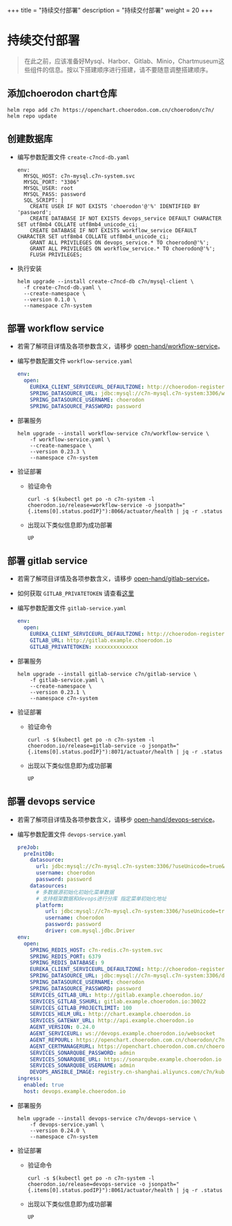 +++
title = "持续交付部署"
description = "持续交付部署"
weight = 20
+++

# 持续交付部署

<blockquote class="warning">
在此之前，应该准备好Mysql、Harbor、Gitlab、Minio，Chartmuseum这些组件的信息。按以下搭建顺序进行搭建，请不要随意调整搭建顺序。
</blockquote>

## 添加choerodon chart仓库

```
helm repo add c7n https://openchart.choerodon.com.cn/choerodon/c7n/
helm repo update
```

## 创建数据库

- 编写参数配置文件 `create-c7ncd-db.yaml`

    ```
    env:
      MYSQL_HOST: c7n-mysql.c7n-system.svc
      MYSQL_PORT: "3306"
      MYSQL_USER: root
      MYSQL_PASS: password
      SQL_SCRIPT: |
        CREATE USER IF NOT EXISTS 'choerodon'@'%' IDENTIFIED BY 'password';
        CREATE DATABASE IF NOT EXISTS devops_service DEFAULT CHARACTER SET utf8mb4 COLLATE utf8mb4_unicode_ci;
        CREATE DATABASE IF NOT EXISTS workflow_service DEFAULT CHARACTER SET utf8mb4 COLLATE utf8mb4_unicode_ci;
        GRANT ALL PRIVILEGES ON devops_service.* TO choerodon@'%';
        GRANT ALL PRIVILEGES ON workflow_service.* TO choerodon@'%';
        FLUSH PRIVILEGES;
    ```

- 执行安装
  
    ```
    helm upgrade --install create-c7ncd-db c7n/mysql-client \
      -f create-c7ncd-db.yaml \
      --create-namespace \
      --version 0.1.0 \
      --namespace c7n-system
    ```

## 部署 workflow service
- 若需了解项目详情及各项参数含义，请移步 [open-hand/workflow-service](https://github.com/open-hand/workflow-service)。

- 编写参数配置文件 `workflow-service.yaml`

    ```yaml
    env:
      open:
        EUREKA_CLIENT_SERVICEURL_DEFAULTZONE: http://choerodon-register.c7n-system:8000/eureka/
        SPRING_DATASOURCE_URL: jdbc:mysql://c7n-mysql.c7n-system:3306/workflow_service?useUnicode=true&characterEncoding=utf-8&useSSL=false&useInformationSchema=true&remarks=true&serverTimezone=Asia/Shanghai
        SPRING_DATASOURCE_USERNAME: choerodon
        SPRING_DATASOURCE_PASSWORD: password
    ```

- 部署服务

    ```
    helm upgrade --install workflow-service c7n/workflow-service \
        -f workflow-service.yaml \
        --create-namespace \
        --version 0.23.3 \
        --namespace c7n-system
    ```

- 验证部署
  
  - 验证命令
  
    ```
    curl -s $(kubectl get po -n c7n-system -l choerodon.io/release=workflow-service -o jsonpath="{.items[0].status.podIP}"):8066/actuator/health | jq -r .status
    ```

  - 出现以下类似信息即为成功部署
  
    ```
    UP
    ```

## 部署 gitlab service
- 若需了解项目详情及各项参数含义，请移步 [open-hand/gitlab-service](https://github.com/open-hand/gitlab-service)。
- 如何获取 `GITLAB_PRIVATETOKEN` 请查看[这里](http://openforum.hand-china.com/t/topic/1155/2)
- 编写参数配置文件 `gitlab-service.yaml`

    ```yaml
    env:
      open:
        EUREKA_CLIENT_SERVICEURL_DEFAULTZONE: http://choerodon-register.c7n-system:8000/eureka/
        GITLAB_URL: http://gitlab.example.choerodon.io
        GITLAB_PRIVATETOKEN: xxxxxxxxxxxxxx
    ```

- 部署服务

    ```
    helm upgrade --install gitlab-service c7n/gitlab-service \
        -f gitlab-service.yaml \
        --create-namespace \
        --version 0.23.1 \
        --namespace c7n-system
    ```

- 验证部署

  - 验证命令
  
    ```
    curl -s $(kubectl get po -n c7n-system -l choerodon.io/release=gitlab-service -o jsonpath="{.items[0].status.podIP}"):8071/actuator/health | jq -r .status
    ```

  - 出现以下类似信息即为成功部署
  
    ```
    UP
    ```

## 部署 devops service
- 若需了解项目详情及各项参数含义，请移步 [open-hand/devops-service](https://github.com/open-hand/devops-service)。

- 编写参数配置文件 `devops-service.yaml`

    ```yaml
    preJob:
      preInitDB:
        datasource:
          url: jdbc:mysql://c7n-mysql.c7n-system:3306/?useUnicode=true&characterEncoding=utf-8&useSSL=false&useInformationSchema=true&remarks=true&serverTimezone=Asia/Shanghai
          username: choerodon
          password: password
        datasources:
          # 多数据源初始化初始化菜单数据  
          # 支持框架数据和devops进行分库 指定菜单初始化地址
          platform:
             url: jdbc:mysql://c7n-mysql.c7n-system:3306/?useUnicode=true&characterEncoding=utf-8&useSSL=false&useInformationSchema=true&remarks=true&serverTimezone=Asia/Shanghai
             username: choerodon
             password: password
             driver: com.mysql.jdbc.Driver
    env:
      open:
        SPRING_REDIS_HOST: c7n-redis.c7n-system.svc
        SPRING_REDIS_PORT: 6379
        SPRING_REDIS_DATABASE: 9
        EUREKA_CLIENT_SERVICEURL_DEFAULTZONE: http://choerodon-register.c7n-system:8000/eureka/
        SPRING_DATASOURCE_URL: jdbc:mysql://c7n-mysql.c7n-system:3306/devops_service?useUnicode=true&characterEncoding=utf-8&useSSL=false&useInformationSchema=true&remarks=true&serverTimezone=Asia/Shanghai
        SPRING_DATASOURCE_USERNAME: choerodon
        SPRING_DATASOURCE_PASSWORD: password
        SERVICES_GITLAB_URL: http://gitlab.example.choerodon.io/
        SERVICES_GITLAB_SSHURL: gitlab.example.choerodon.io:30022
        SERVICES_GITLAB_PROJECTLIMIT: 100
        SERVICES_HELM_URL: http://chart.example.choerodon.io
        SERVICES_GATEWAY_URL: http://api.example.choerodon.io
        AGENT_VERSION: 0.24.0
        AGENT_SERVICEURL: ws://devops.example.choerodon.io/websocket
        AGENT_REPOURL: https://openchart.choerodon.com.cn/choerodon/c7n/
        AGENT_CERTMANAGERURL: https://openchart.choerodon.com.cn/choerodon/c7n/on/c7n/
        SERVICES_SONARQUBE_PASSWORD: admin
        SERVICES_SONARQUBE_URL: https://sonarqube.example.choerodon.io
        SERVICES_SONARQUBE_USERNAME: admin
        DEVOPS_ANSIBLE_IMAGE: registry.cn-shanghai.aliyuncs.com/c7n/kubeadm-ha:0.1.3
    ingress:
      enabled: true
      host: devops.example.choerodon.io
    ```

- 部署服务

    ```
    helm upgrade --install devops-service c7n/devops-service \
        -f devops-service.yaml \
        --version 0.24.0 \
        --namespace c7n-system
    ```

- 验证部署

  - 验证命令
  
    ```
    curl -s $(kubectl get po -n c7n-system -l choerodon.io/release=devops-service -o jsonpath="{.items[0].status.podIP}"):8061/actuator/health | jq -r .status
    ```

  - 出现以下类似信息即为成功部署
  
    ```
    UP
    ```
